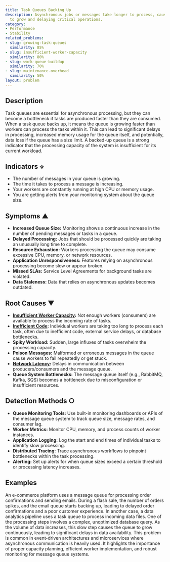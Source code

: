 ```yaml
---
title: Task Queues Backing Up
description: Asynchronous jobs or messages take longer to process, causing queues
  to grow and delaying critical operations.
category:
- Performance
- Stability
related_problems:
- slug: growing-task-queues
  similarity: 85%
- slug: insufficient-worker-capacity
  similarity: 80%
- slug: work-queue-buildup
  similarity: 70%
- slug: maintenance-overhead
  similarity: 50%
layout: problem
---
```


## Description
Task queues are essential for asynchronous processing, but they can become a bottleneck if tasks are produced faster than they are consumed. When a task queue backs up, it means the queue is growing faster than workers can process the tasks within it. This can lead to significant delays in processing, increased memory usage for the queue itself, and potentially, data loss if the queue has a size limit. A backed-up queue is a strong indicator that the processing capacity of the system is insufficient for its current workload.

## Indicators ⟡
- The number of messages in your queue is growing.
- The time it takes to process a message is increasing.
- Your workers are constantly running at high CPU or memory usage.
- You are getting alerts from your monitoring system about the queue size.

## Symptoms ▲

- **Increased Queue Size:** Monitoring shows a continuous increase in the number of pending messages or tasks in a queue.
- **Delayed Processing:** Jobs that should be processed quickly are taking an unusually long time to complete.
- **Resource Exhaustion:** Workers processing the queue may consume excessive CPU, memory, or network resources.
- **Application Unresponsiveness:** Features relying on asynchronous processing become slow or appear broken.
- **Missed SLAs:** Service Level Agreements for background tasks are violated.
- **Data Staleness:** Data that relies on asynchronous updates becomes outdated.

## Root Causes ▼

- **[Insufficient Worker Capacity](insufficient-worker-capacity.md):** Not enough workers (consumers) are available to process the incoming rate of tasks.
- **[Inefficient Code](inefficient-code.md):** Individual workers are taking too long to process each task, often due to inefficient code, external service delays, or database bottlenecks.
- **Spiky Workload:** Sudden, large influxes of tasks overwhelm the processing capacity.
- **Poison Messages:** Malformed or erroneous messages in the queue cause workers to fail repeatedly or get stuck.
- **[Network Latency](network-latency.md):** Delays in communication between producers/consumers and the message queue.
- **Queue System Bottlenecks:** The message queue itself (e.g., RabbitMQ, Kafka, SQS) becomes a bottleneck due to misconfiguration or insufficient resources.

## Detection Methods ○

- **Queue Monitoring Tools:** Use built-in monitoring dashboards or APIs of the message queue system to track queue size, message rates, and consumer lag.
- **Worker Metrics:** Monitor CPU, memory, and process counts of worker instances.
- **Application Logging:** Log the start and end times of individual tasks to identify slow processing.
- **Distributed Tracing:** Trace asynchronous workflows to pinpoint bottlenecks within the task processing.
- **Alerting:** Set up alerts for when queue sizes exceed a certain threshold or processing latency increases.

## Examples
An e-commerce platform uses a message queue for processing order confirmations and sending emails. During a flash sale, the number of orders spikes, and the email queue starts backing up, leading to delayed order confirmations and a poor customer experience. In another case, a data analytics pipeline uses a task queue to process incoming data files. One of the processing steps involves a complex, unoptimized database query. As the volume of data increases, this slow step causes the queue to grow continuously, leading to significant delays in data availability. This problem is common in event-driven architectures and microservices where asynchronous communication is heavily used. It highlights the importance of proper capacity planning, efficient worker implementation, and robust monitoring for message queue systems.